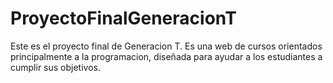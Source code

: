 # ProyectoFinalGeneracionT
Este es el proyecto final de Generacion T. Es una web de cursos orientados principalmente a la programacion, diseñada para ayudar a los estudiantes a cumplir sus objetivos.
